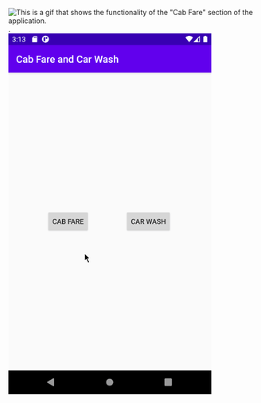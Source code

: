 ![This is a gif that shows the functionality of the "Cab Fare" section of the application.](/res/carwash.gif)
.\
![This is a gif that shows the functionality of the "Car Wash" section of the application. ](res/cabfare.gif)

